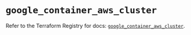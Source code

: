 # `google_container_aws_cluster`

Refer to the Terraform Registry for docs: [`google_container_aws_cluster`](https://registry.terraform.io/providers/hashicorp/google/5.29.0/docs/resources/container_aws_cluster).
